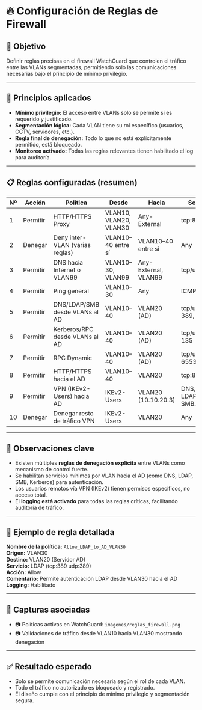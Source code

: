 # 🔥 Configuración de Reglas de Firewall

## 🎯 Objetivo

Definir reglas precisas en el firewall WatchGuard que controlen el tráfico entre las VLANs segmentadas, permitiendo solo las comunicaciones necesarias bajo el principio de mínimo privilegio.

---

## 🔐 Principios aplicados

- **Mínimo privilegio:** El acceso entre VLANs solo se permite si es requerido y justificado.
- **Segmentación lógica:** Cada VLAN tiene su rol específico (usuarios, CCTV, servidores, etc.).
- **Regla final de denegación:** Todo lo que no está explícitamente permitido, está bloqueado.
- **Monitoreo activado:** Todas las reglas relevantes tienen habilitado el log para auditoría.

---

## 📋 Reglas configuradas (resumen)

| Nº | Acción  | Política                           | Desde                  | Hacia                    | Servicio(s)                         |
|----|---------|-------------------------------------|------------------------|--------------------------|-------------------------------------|
| 1  | Permitir| HTTP/HTTPS Proxy                   | VLAN10, VLAN20, VLAN30 | Any-External             | tcp:80 / tcp:443                    |
| 2  | Denegar | Deny inter-VLAN (varias reglas)    | VLAN10–40 entre sí     | VLAN10–40 entre sí       | Any                                 |
| 3  | Permitir| DNS hacia Internet o VLAN99        | VLAN10–30, VLAN99      | Any-External, VLAN99     | tcp/udp:53                          |
| 4  | Permitir| Ping general                       | VLAN10–30              | Any                      | ICMP                                |
| 5  | Permitir| DNS/LDAP/SMB desde VLANs al AD     | VLAN10–40              | VLAN20 (AD)              | tcp/udp:53, 389, 445                |
| 6  | Permitir| Kerberos/RPC desde VLANs al AD     | VLAN10–40              | VLAN20 (AD)              | tcp/udp:88, 135                     |
| 7  | Permitir| RPC Dynamic                        | VLAN10–40              | VLAN20 (AD)              | tcp/udp:49152–65535                 |
| 8  | Permitir| HTTP/HTTPS hacia el AD             | VLAN10–40              | VLAN20                   | tcp:80, 443                         |
| 9  | Permitir| VPN (IKEv2-Users) hacia AD         | IKEv2-Users            | VLAN20 (10.10.20.3)      | DNS, HTTP, LDAP, Kerberos, SMB...  |
| 10 | Denegar | Denegar resto de tráfico VPN       | IKEv2-Users            | VLAN20                   | Any                                 |

---

## 🧪 Observaciones clave

- Existen múltiples **reglas de denegación explícita** entre VLANs como mecanismo de control fuerte.
- Se habilitan servicios mínimos por VLAN hacia el AD (como DNS, LDAP, SMB, Kerberos) para autenticación.
- Los usuarios remotos vía VPN (IKEv2) tienen permisos específicos, no acceso total.
- El **logging está activado** para todas las reglas críticas, facilitando auditoría de tráfico.

---

## 🧠 Ejemplo de regla detallada

**Nombre de la política:** `Allow_LDAP_to_AD_VLAN30`  
**Origen:** VLAN30  
**Destino:** VLAN20 (Servidor AD)  
**Servicio:** LDAP (tcp:389 udp:389)  
**Acción:** Allow  
**Comentario:** Permite autenticación LDAP desde VLAN30 hacia el AD  
**Logging:** Habilitado  

---

## 📸 Capturas asociadas

- 📷 Políticas activas en WatchGuard: `imagenes/reglas_firewall.png`
- 📷 Validaciones de tráfico desde VLAN10 hacia VLAN30 mostrando denegación

---

## ✅ Resultado esperado

- Solo se permite comunicación necesaria según el rol de cada VLAN.
- Todo el tráfico no autorizado es bloqueado y registrado.
- El diseño cumple con el principio de mínimo privilegio y segmentación segura.

